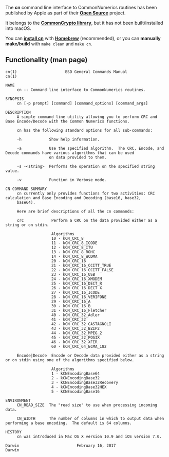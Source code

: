 The **cn** command line interface to CommonNumerics routines has been published by Apple as part of their **[Open Source](https://opensource.apple.com)** project.

It belongs to the **[CommonCrypto library](https://opensource.apple.com/source/CommonCrypto/)**, but it has not been built/installed into macOS.

You can **[install cn](https://github.com/JayBrown/cn-tap)** with **[Homebrew](https://brew.sh)** (recommended), or you can **manually make/build** with `make clean` and `make cn`.

## Functionality (man page)
```
cn(1)                     BSD General Commands Manual                    cn(1)

NAME
     cn -- Command line interface to CommonNumerics routines.

SYNOPSIS
     cn [-p prompt] [command] [command_options] [command_args]

DESCRIPTION
     A simple command line utility allowing you to perform CRC and Base Encode/Decode with the Common Numerics functions.

     cn has the following standard options for all sub-commands:

     -h            Show help information.

     -a            Use the specified algorithm.  The CRC, Encode, and Decode commands have various algorithms that can be used
                   on data provided to them.

     -s -<string>  Performs the operation on the specified string value.

     -v            Function in Verbose mode.

CN COMMAND SUMMARY
     cn currently only provides functions for two activities: CRC calculation and Base Encoding and Decoding (base16, base32,
     base64).

     Here are brief descriptions of all the cn commands:

     crc            Perform a CRC on the data provided either as a string or on stdin.

                    Algorithms
                    10 - kCN_CRC_8
                    11 - kCN_CRC_8_ICODE
                    12 - kCN_CRC_8_ITU
                    13 - kCN_CRC_8_ROHC
                    14 - kCN_CRC_8_WCDMA
                    20 - kCN_CRC_16
                    21 - kCN_CRC_16_CCITT_TRUE
                    22 - kCN_CRC_16_CCITT_FALSE
                    23 - kCN_CRC_16_USB
                    24 - kCN_CRC_16_XMODEM
                    25 - kCN_CRC_16_DECT_R
                    26 - kCN_CRC_16_DECT_X
                    27 - kCN_CRC_16_ICODE
                    28 - kCN_CRC_16_VERIFONE
                    29 - kCN_CRC_16_A
                    30 - kCN_CRC_16_B
                    31 - kCN_CRC_16_Fletcher
                    40 - kCN_CRC_32_Adler
                    41 - kCN_CRC_32
                    42 - kCN_CRC_32_CASTAGNOLI
                    43 - kCN_CRC_32_BZIP2
                    44 - kCN_CRC_32_MPEG_2
                    45 - kCN_CRC_32_POSIX
                    46 - kCN_CRC_32_XFER
                    60 - kCN_CRC_64_ECMA_182

     Encode|Decode  Encode or Decode data provided either as a string or on stdin using one of the algorithms specified below.

                    Algorithms
                    1 - kCNEncodingBase64
                    2 - kCNEncodingBase32
                    3 - kCNEncodingBase32Recovery
                    4 - kCNEncodingBase32HEX
                    5 - kCNEncodingBase16

ENVIRONMENT
     CN_READ_SIZE  The "read size" to use when processing incoming data.

     CN_WIDTH      The number of columns in which to output data when performing a base encoding.  The default is 64 columns.

HISTORY
     cn was introduced in Mac OS X version 10.9 and iOS version 7.0.

Darwin                         February 16, 2017                        Darwin
```
